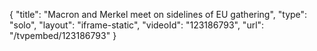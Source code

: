 {
    "title": "Macron and Merkel meet on sidelines of EU gathering",
    "type": "solo",
    "layout": "iframe-static",
    "videoId": "123186793",
    "url": "\/tvpembed\/123186793"
}